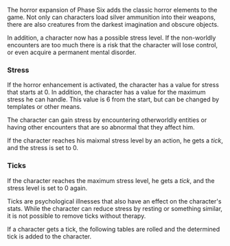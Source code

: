The horror expansion of Phase Six adds the classic horror elements to the game. Not only can characters load silver ammunition into their weapons, there are also creatures from the darkest imagination and obscure objects. 

In addition, a character now has a possible stress level. If the non-worldly encounters are too much there is a risk that the character will lose control, or even acquire a permanent mental disorder.

### Stress

If the horror enhancement is activated, the character has a value for stress that starts at 0. In addition, the character has a value for the maximum stress he can handle. This value is 6 from the start, but can be changed by templates or other means.

The character can gain stress by encountering otherworldly entities or having other encounters that are so abnormal that they affect him.

If the character reaches his maixmal stress level by an action, he gets a *tick*, and the stress is set to 0.

### Ticks

If the character reaches the maximum stress level, he gets a *tick*, and the stress level is set to 0 again.

Ticks are psychological illnesses that also have an effect on the character's stats. While the character can reduce stress by resting or something similar, it is not possible to remove ticks without therapy. 

If a character gets a tick, the following tables are rolled and the determined tick is added to the character.

